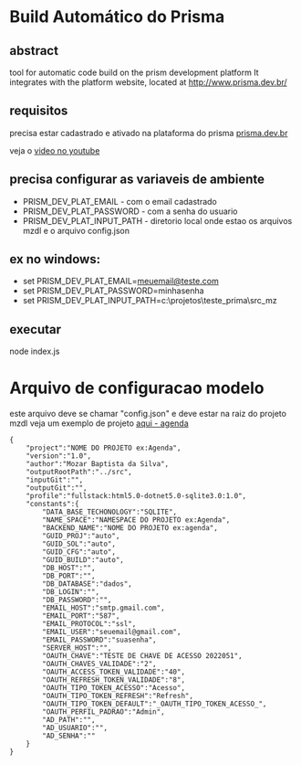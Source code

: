 # Build Automático do Prisma

## abstract
tool for automatic code build on the prism development platform It integrates with the platform website, located at http://www.prisma.dev.br/


## requisitos
precisa estar cadastrado e ativado na plataforma do prisma
[prisma.dev.br](https://prism-dev-platform.herokuapp.com/)

veja o [video no youtube](https://youtu.be/n7Wb7HO09JU)

## precisa configurar as variaveis de ambiente

* PRISM_DEV_PLAT_EMAIL         - com o email cadastrado
* PRISM_DEV_PLAT_PASSWORD      - com a senha do usuario
* PRISM_DEV_PLAT_INPUT_PATH    - diretorio local onde estao os arquivos mzdl e o arquivo config.json

## ex no windows:
* set PRISM_DEV_PLAT_EMAIL=meuemail@teste.com
* set PRISM_DEV_PLAT_PASSWORD=minhasenha
* set PRISM_DEV_PLAT_INPUT_PATH=c:\projetos\teste_prima\src_mz

## executar 
  node index.js

# Arquivo de configuracao modelo

este arquivo deve se chamar "config.json" e deve estar na raiz do projeto mzdl
veja um exemplo de projeto [aqui - agenda](https://github.com/mozaru/prisma-agenda)


~~~
{
    "project":"NOME DO PROJETO ex:Agenda",
    "version":"1.0",
    "author":"Mozar Baptista da Silva",
    "outputRootPath":"../src",
    "inputGit":"",
    "outputGit":"",
    "profile":"fullstack:html5.0-dotnet5.0-sqlite3.0:1.0",
    "constants":{
        "DATA_BASE_TECHONOLOGY":"SQLITE",
        "NAME_SPACE":"NAMESPACE DO PROJETO ex:Agenda",
        "BACKEND_NAME":"NOME DO PROJETO ex:agenda",
        "GUID_PROJ":"auto",
        "GUID_SOL":"auto",
        "GUID_CFG":"auto",
        "GUID_BUILD":"auto",
        "DB_HOST":"",
        "DB_PORT":"",
        "DB_DATABASE":"dados",
        "DB_LOGIN":"",
        "DB_PASSWORD":"",
        "EMAIL_HOST":"smtp.gmail.com",
        "EMAIL_PORT":"587",
        "EMAIL_PROTOCOL":"ssl",
        "EMAIL_USER":"seuemail@gmail.com",
        "EMAIL_PASSWORD":"suasenha",
        "SERVER_HOST":"",
        "OAUTH_CHAVE":"TESTE DE CHAVE DE ACESSO 2022051",
        "OAUTH_CHAVES_VALIDADE":"2",
        "OAUTH_ACCESS_TOKEN_VALIDADE":"40",
        "OAUTH_REFRESH_TOKEN_VALIDADE":"8",
        "OAUTH_TIPO_TOKEN_ACESSO":"Acesso",
        "OAUTH_TIPO_TOKEN_REFRESH":"Refresh",
        "OAUTH_TIPO_TOKEN_DEFAULT":"_OAUTH_TIPO_TOKEN_ACESSO_",
        "OAUTH_PERFIL_PADRAO":"Admin",
        "AD_PATH":"",
        "AD_USUARIO":"",
        "AD_SENHA":""        
    }
}


~~~
